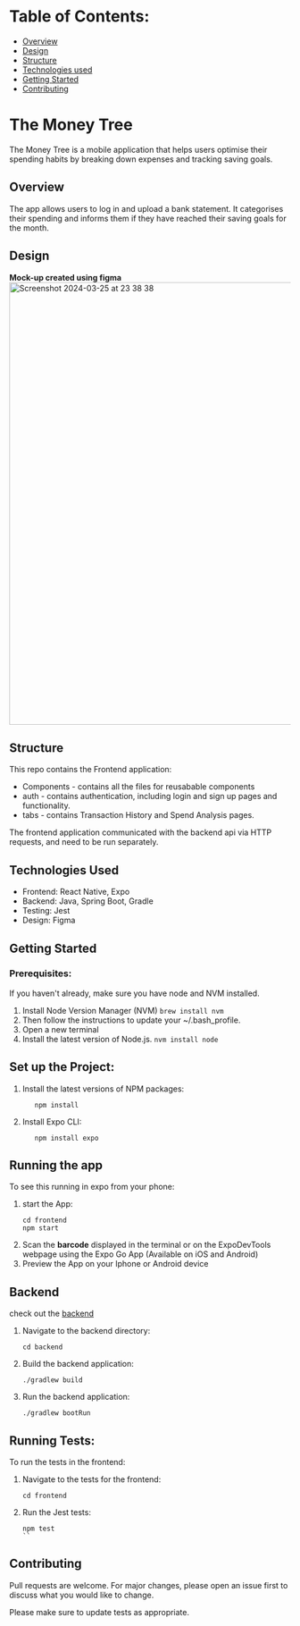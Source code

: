 # Table of Contents:
* [Overview](#Overview)
* [Design](#Design)
* [Structure](#Structure)
* [Technologies used](#Technologies-Used)
* [Getting Started](#Getting-Started)
* [Contributing](#Contributing)
  


# The Money Tree
The Money Tree is a mobile application that helps users optimise their spending habits by breaking down expenses and tracking saving goals.

## Overview
The app allows users to log in and upload a bank statement. It categorises their spending and informs them if they have reached their saving goals for the month.


## Design 
__Mock-up created using figma__
<img width="792" alt="Screenshot 2024-03-25 at 23 38 38" src="https://github.com/KatieAnthon/The_Money_Tree/assets/94082001/c95374e2-7077-45aa-9b00-6b358eeee52c">

## Structure

This repo contains the Frontend application: 
* Components - contains all the files for reusabable components
* auth - contains authentication, including login and sign up pages and functionality.
* tabs - contains Transaction History and Spend Analysis pages.

The frontend application communicated with the backend api via HTTP requests, and need to be run separately.

## Technologies Used
* Frontend: React Native, Expo
* Backend: Java, Spring Boot, Gradle
* Testing: Jest
* Design: Figma

## Getting Started

### Prerequisites:
If you haven't already, make sure you have node and NVM installed.

1. Install Node Version Manager (NVM)
   ```brew install nvm```
2. Then follow the instructions to update your ~/.bash_profile.
3. Open a new terminal
4. Install the latest version of Node.js.
   ```nvm install node```

## Set up the Project:
1. Install the latest versions of NPM packages:

   ```cd frontend
      npm install
   ```
2. Install Expo CLI:
   ```
      npm install expo
   ```

## Running the app
To see this running in expo from your phone:
1. start the App:
   ```
   cd frontend
   npm start
   ```
2. Scan the **barcode** displayed in the terminal or on the ExpoDevTools webpage using the Expo Go App (Available on iOS and Android)
3. Preview the App on your Iphone or Android device

## Backend
check out the [backend](https://github.com/KatieAnthon/money_tree_backend/tree/main)

1. Navigate to the backend directory:
   ```
   cd backend
   ```
2. Build the backend application:
   ```
   ./gradlew build
   ```
3. Run the backend application:
   ```
   ./gradlew bootRun
   ```
## Running Tests:

To run the tests in the frontend:
1. Navigate to the tests for the frontend:
   ```
   cd frontend
   ```
2. Run the Jest tests:
   ```
   npm test
   ``

## Contributing
Pull requests are welcome. For major changes, please open an issue first
to discuss what you would like to change.

Please make sure to update tests as appropriate.

